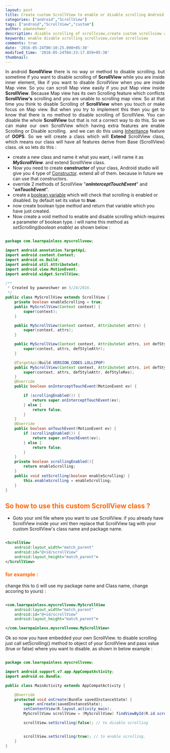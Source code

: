 ```yaml
---
layout: post
title: Create custom ScrollView to enable or disable scrolling Android
categories: ["android","ScrollView"]
tags: ["android","ScrollView","custom"]
author: pawneshwer
description: disable scrolling of scrollview,create custom scrollview android,disable android scrollview scrolling,create own scrollview android,map inside scrollview android
keywords: enable disable scrolling scrollview,custom scrollview
comments: true
date: '2016-05-24T00:10:25.000+05:30'
modified_time: '2016-05-24T04:23:17.859+05:30'
thumbnail: 
---
```



<span style="text-align: justify;display: block;">In android **ScrollView** there is no way or method to disable scrolling. but sometime if you want to disable scrolling of **ScrollView** while you are inside inner element, like if you want to disable _ScrollView_ when you are inside Map view. So you can scroll Map view easily if you put Map view inside **ScrollView**. Because Map view has its own Scrolling feature which conflicts **ScrollView's** scrolling and you are unable to scrolling map view. So at that time you think to disable Scrolling of **ScrollView** when you touch or make focus on Map view. But when you try to implement this then you get to know that there is no method to disable scrolling of ScrollView. You can disable the whole **ScrollView** but that is not a correct way to do this. So we can make our own ScrollView which having extra features are enable Scrolling or Disable scrolling.  and we can do this using [Inheritance](http://en.wikipedia.org/wiki/Inheritance_%28object-oriented_programming%29 "Inheritance (object-oriented programming)") feature of **OOPS**. So we will create a class which will **Extend** ScrollView class, which means our class will have all features derive from Base (ScrollView) class. ok so lets do this :</span>

*   create a new class and name it what you want, i will name it as _**MyScrollView**_. and extend ScrollView class.
*   Now you need to create **constructor** of your class, Android studio will give you 4 type of [Constructor](http://en.wikipedia.org/wiki/Constructor_%28object-oriented_programming%29 "Constructor (object-oriented programming)"). extend all of them. because in future we can use that constructors.
*   override 2 methods of ScrollView "_**onInterceptTouchEvent**_" and "_**onTouchEvent**_".
*   create a [boolean variable](http://en.wikipedia.org/wiki/Boolean_data_type "Boolean data type") which will check that scrolling is enabled or disabled. by default set its value to _**true**_.
*   now create boolean type _method_ and return that variable which you have just created.
*   Now create a void method to enable and disable scrolling which requires a parameter of boolean type. i will name this method as _setScrolling(boolean enable)_ as shown below :

```java

package com.learnpainless.myscrollvoew;

import android.annotation.TargetApi;
import android.content.Context;
import android.os.Build;
import android.util.AttributeSet;
import android.view.MotionEvent;
import android.widget.ScrollView;

/**
 * Created by pawneshwer on 5/24/2016.
 */
public class MyScrollView extends ScrollView {
    private boolean enableScrolling = true;
    public MyScrollView(Context context) {
        super(context);
    }

    public MyScrollView(Context context, AttributeSet attrs) {
        super(context, attrs);
    }

    public MyScrollView(Context context, AttributeSet attrs, int defStyleAttr) {
        super(context, attrs, defStyleAttr);
    }

    @TargetApi(Build.VERSION_CODES.LOLLIPOP)
    public MyScrollView(Context context, AttributeSet attrs, int defStyleAttr, int defStyleRes) {
        super(context, attrs, defStyleAttr, defStyleRes);
    }
    @Override
    public boolean onInterceptTouchEvent(MotionEvent ev) {

        if (scrollingEnabled()) {
            return super.onInterceptTouchEvent(ev);
        } else {
            return false;
        }
    }
    @Override
    public boolean onTouchEvent(MotionEvent ev) {
        if (scrollingEnabled()) {
            return super.onTouchEvent(ev);
        } else {
            return false;
        }
    }
    private boolean scrollingEnabled(){
        return enableScrolling;
    }
    public void setScrolling(boolean enableScrolling) {
        this.enableScrolling = enableScrolling;
    }
}


```

## <span style="color: #ff6600;">So how to use this custom ScrollView class ?</span>

*   Goto your xml file where you want to use ScrollView. if you already have ScrollView inside your xml then replace that ScrollView tag with your custom ScrollView's class name and package name.

```xml

<ScrollView
	android:layout_width="match_parent"
	android:id="@+id/scrollView"
	android:layout_height="match_parent">        
</ScrollView>

```

### <span style="color: #ff6600;">for example :</span>

change this to (i will use my package name and Class name, change accoring to yours) :

```xml

<com.learnpainless.myscrollvoew.MyScrollView
	android:layout_width="match_parent"
	android:id="@+id/scrollView"
	android:layout_height="match_parent">

</com.learnpainless.myscrollvoew.MyScrollView>

```

Ok so now you have embedded your own ScrollView. to disable scrolling just call setScrolling() method to object of your ScrollView and pass value (true or false) where you want to disable. as shown in below example :

```java

package com.learnpainless.myscrollvoew;

import android.support.v7.app.AppCompatActivity;
import android.os.Bundle;

public class MainActivity extends AppCompatActivity {

    @Override
    protected void onCreate(Bundle savedInstanceState) {
        super.onCreate(savedInstanceState);
        setContentView(R.layout.activity_main);
        MyScrollView scrollView = (MyScrollView) findViewById(R.id.scrollView);

        scrollView.setScrolling(false); // to disable scrolling


        scrollView.setScrolling(true); // to enable scrolling.
    }
}


```